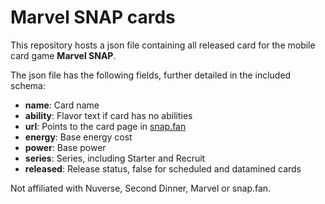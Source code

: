 # Marvel SNAP cards

This repository hosts a json file containing all released card for the mobile card game **Marvel SNAP**.

The json file has the following fields, further detailed in the included schema:

* **name**: Card name
* **ability**: Flavor text if card has no abilities
* **url**: Points to the card page in [snap.fan](https://snap.fan)
* **energy**: Base energy cost
* **power**: Base power
* **series**: Series, including Starter and Recruit
* **released**: Release status, false for scheduled and datamined cards

Not affiliated with Nuverse, Second Dinner, Marvel or snap.fan.